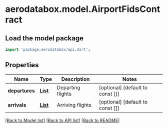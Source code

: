 # aerodatabox.model.AirportFidsContract

## Load the model package
```dart
import 'package:aerodatabox/api.dart';
```

## Properties
Name | Type | Description | Notes
------------ | ------------- | ------------- | -------------
**departures** | [**List<AirportFlightContract>**](AirportFlightContract.md) | Departing flights | [optional] [default to const []]
**arrivals** | [**List<AirportFlightContract>**](AirportFlightContract.md) | Arriving flights | [optional] [default to const []]

[[Back to Model list]](../README.md#documentation-for-models) [[Back to API list]](../README.md#documentation-for-api-endpoints) [[Back to README]](../README.md)



